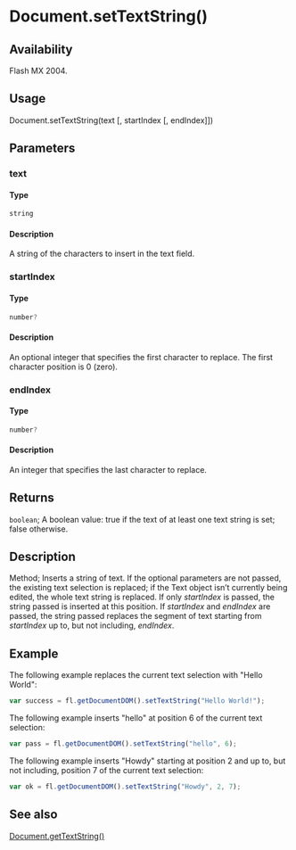 # Document.setTextString()

## Availability

Flash MX 2004.

## Usage

Document.setTextString(text [, startIndex [, endIndex]])

## Parameters

### **text**

#### Type

```typescript
string
```

#### Description

A string of the characters to insert in the text field.

### **startIndex**

#### Type

```typescript
number?
```

#### Description

An optional integer that specifies the first character to replace. The first character position is 0 (zero).

### **endIndex**

#### Type

```typescript
number?
```

#### Description

An integer that specifies the last character to replace.

## Returns

`boolean`; A boolean value: true if the text of at least one text string is set; false otherwise.

## Description

Method; Inserts a string of text. If the optional parameters are not passed, the existing text selection is replaced; if the Text object isn’t currently being edited, the whole text string is replaced. If only *startIndex* is passed, the string passed is inserted at this position. If *startIndex* and *endIndex* are passed, the string passed replaces the segment of text starting from *startIndex* up to, but not including, *endIndex*.

## Example

The following example replaces the current text selection with "Hello World":

```javascript
var success = fl.getDocumentDOM().setTextString("Hello World!");
```

The following example inserts "hello" at position 6 of the current text selection:

```javascript
var pass = fl.getDocumentDOM().setTextString("hello", 6);
```

The following example inserts "Howdy" starting at position 2 and up to, but not including, position 7 of the current text selection:

```javascript
var ok = fl.getDocumentDOM().setTextString("Howdy", 2, 7);
```

## See also

[Document.getTextString()](../Document_object/Document87.md)

